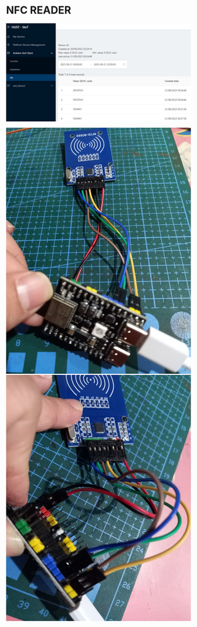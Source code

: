 # NFC READER

![Data in SiOIT](../../images/4d4013f214a56aa918cd860acfef6b7b34d33b35cec0a1abf57ce543133b2d6c.png)  

![Board1](../../images/20230820_115109.jpg)
![Board2](../../images/20230820_115129.jpg)